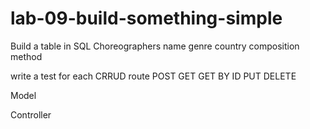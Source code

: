 # lab-09-build-something-simple

Build a table in SQL
    Choreographers
        name
        genre
        country
        composition method

write a test for each CRRUD route
    POST
    GET
    GET BY ID
    PUT
    DELETE

Model


Controller

